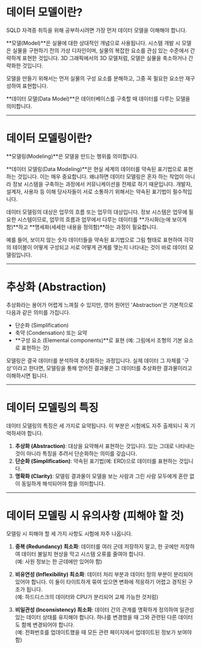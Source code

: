 # 데이터 모델이란?

SQLD 자격증 취득을 위해 공부하시려면 가장 먼저 데이터 모델을 이해해야 합니다.

**모델(Model)**은 실물에 대한 상대적인 개념으로 사용됩니다. 시스템 개발 시 모델은 실물을 구현하기 전의 가상 디자인이며, 실물의 복잡한 요소를 관심 있는 수준에서 간략하게 표현한 것입니다. 3D 그래픽에서의 3D 모델처럼, 모델은 실물을 축소하거나 간략화한 것입니다.

모델을 만들기 위해서는 먼저 실물의 구성 요소를 분해하고, 그중 꼭 필요한 요소만 재구성하여 표현합니다.

**데이터 모델(Data Model)**은 데이터베이스를 구축할 때 데이터를 다루는 모델을 의미합니다.

---

# 데이터 모델링이란?

**모델링(Modeling)**은 모델을 만드는 행위를 의미합니다.

**데이터 모델링(Data Modeling)**은 현실 세계의 데이터를 약속된 표기법으로 표현하는 것입니다. 이는 매우 중요합니다. 왜냐하면 데이터 모델링은 혼자 하는 작업이 아니라 정보 시스템을 구축하는 과정에서 커뮤니케이션을 전제로 하기 때문입니다. 개발자, 설계자, 사용자 등 이해 당사자들이 서로 소통하기 위해서는 약속된 표기법이 필수적입니다.

데이터 모델링의 대상은 업무의 흐름 또는 업무의 대상입니다. 정보 시스템은 업무에 필요한 시스템이므로, 업무의 흐름과 업무에서 다루는 데이터를 **가시화(눈에 보이게 함)**하고 **명세화(세세한 내용을 정의함)**하는 과정이 필요합니다.

예를 들어, 보이지 않는 숫자 데이터들을 약속된 표기법으로 그림 형태로 표현하여 각각의 테이블이 어떻게 구성되고 서로 어떻게 관계를 맺는지 나타내는 것이 바로 데이터 모델링입니다.

---

# 추상화 (Abstraction)

추상화라는 용어가 어렵게 느껴질 수 있지만, 영어 원어인 'Abstraction'은 기본적으로 다음과 같은 의미를 가집니다.

- 단순화 (Simplification)
- 축약 (Condensation) 또는 요약
- **구성 요소 (Elemental components)**로 표현 (예: 그림에서 조형의 기본 요소로 표현하는 것)

모델링은 결국 데이터를 분석하여 추상화하는 과정입니다. 실제 데이터 그 자체를 '구상'이라고 한다면, 모델링을 통해 얻어진 결과물은 그 데이터를 추상화한 결과물이라고 이해하시면 됩니다.

---

# 데이터 모델링의 특징

데이터 모델링의 특징은 세 가지로 요약됩니다. 이 부분은 시험에도 자주 출제되니 꼭 기억하셔야 합니다.

1. **추상화 (Abstraction)**: 대상을 요약해서 표현하는 것입니다. 있는 그대로 나타내는 것이 아니라 특징을 추려서 단순화하는 의미를 갖습니다.
2. **단순화 (Simplification)**: 약속된 표기법(예: ERD)으로 데이터를 표현하는 것입니다.
3. **명확화 (Clarity)**: 모델링 결과물이 모델을 보는 사람과 그린 사람 모두에게 혼란 없이 동일하게 해석되어야 함을 의미합니다.

---

# 데이터 모델링 시 유의사항 (피해야 할 것)

모델링 시 피해야 할 세 가지 사항도 시험에 자주 나옵니다.

1. **중복 (Redundancy) 최소화**: 데이터를 여러 군데 저장하지 말고, 한 곳에만 저장하여 데이터 불일치 현상을 막고 시스템 오류를 줄여야 합니다.  
   (예: 사원 정보는 한 군데에만 있어야 함)

2. **비유연성 (Inflexibility) 최소화**: 데이터 처리 부분과 데이터 정의 부분이 분리되어 있어야 합니다. 이 둘이 타이트하게 묶여 있으면 변화에 적응하기 어렵고 경직된 구조가 됩니다.  
   (예: 하드디스크의 데이터와 CPU가 분리되어 교체 가능한 것처럼)

3. **비일관성 (Inconsistency) 최소화**: 데이터 간의 관계를 명확하게 정의하여 일관성 있는 데이터 상태를 유지해야 합니다. 하나를 변경했을 때 그와 관련된 다른 데이터도 함께 변경되어야 합니다.  
   (예: 전화번호를 업데이트했을 때 모든 관련 페이지에서 업데이트된 정보가 보여야 함)
